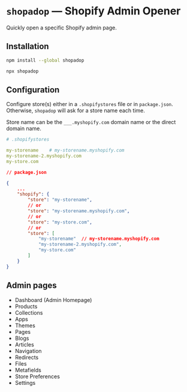 # `shopadop` — Shopify Admin Opener

Quickly open a specific Shopify admin page.

## Installation

```sh
npm install --global shopadop
```

```sh
npx shopadop
```

## Configuration

Configure store(s) either in a `.shopifystores` file or in `package.json`. Otherwise, `shopadop` will ask for a store name each time.

Store name can be the `___.myshopify.com` domain name or the direct domain name.

```yaml
# .shopifystores

my-storename	# my-storename.myshopify.com
my-storename-2.myshopify.com
my-store.com
```

```json
// package.json

{
	...
	"shopify": {
		"store": "my-storename",
		// or
		"store": "my-storename.myshopify.com",
		// or
		"store": "my-store.com",
		// or
		"store": [
			"my-storename"	// my-storename.myshopify.com
			"my-storename-2.myshopify.com",
			"my-store.com"
		]
	}
}
```

## Admin pages

- Dashboard (Admin Homepage)
- Products
- Collections
- Apps
- Themes
- Pages
- Blogs
- Articles
- Navigation
- Redirects
- Files
- Metafields
- Store Preferences
- Settings
